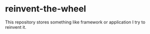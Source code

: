 # reinvent-the-wheel
This repository stores something like framework or application I try to reinvent it.
